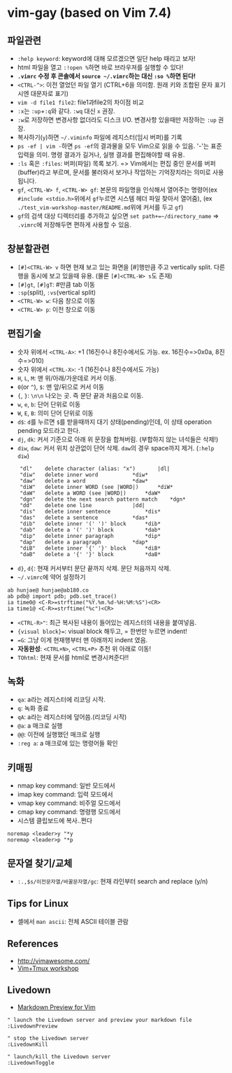 # vim-gay (based on Vim 7.4)


## 파일관련
- `:help keyword`: keyword에 대해 모르겠으면 일단 help 때리고 보자!
- html 파일을 열고 `:!open %`하면 바로 브라우져를 실행할 수 있다!
- **`.vimrc` 수정 후 콘솔에서 `source ~/.vimrc`하는 대신 `:so %`하면 된다!**
- `<CTRL-^>`: 이전 열었던 파일 열기 (CTRL+6을 의미함. 원래 <CTRL> 키와 조합된 문자 표기시엔 대문자로 표기)
- `vim -d file1 file2`: file1과file2의 차이점 비교
- `:x`는 `:up`+`:q`와 같다. `:wq` 대신 `x` 권장.
- `:w`로 저장하면 변경사항 없더라도 디스크 I/O. 변경사항 있을때만 저장하는 `:up` 권장.
- 복사하기(`y`)하면 `~/.viminfo` 파일에 레지스터(임시 버퍼)를 기록
- `ps -ef | vim -`하면 `ps -ef`의 결과물을 모두 Vim으로 읽을 수 있음. '-'는 표준 입력을 의미. 명령 결과가 길거나, 실행 결과를 편집해야할 때 유용.
- `:ls` 혹은 `:files`: 버퍼(파일) 목록 보기. => Vim에서는 편집 중인 문서를 버퍼(buffer)라고 부르며, 문서를 불러와서 보거나 작업하는 기억장치라는 의미로 사용됩니다.
- `gf`, `<CTRL-W> f`, `<CTRL-W> gf`: 본문의 파일명을 인식해서 열어주는 명령어(ex `#include <stdio.h>`위에서 `gf`누르면 시스템 헤더 파일 찾아서 열어줌), (ex `./test_vim-workshop-master/README.md`위에 커서를 두고 `gf`)
- `gf`의 검색 대상 디렉터리를 추가하고 싶으면 `set path+=~/directory_name` => `.vimrc`에 저장해두면 편하게 사용할 수 있음.


## 창분할관련
- `[#]<CTRL-W> v` 하면 현재 보고 있는 화면을 [#]행만큼 주고 vertically split. 다른 행을 동시에 보고 있을때 유용. (물론 `[#]<CTRL-W> s`도 존재)
- `[#]gt`, `[#]gT`: #만큼 tab 이동
- `:sp`(split), `:vs`(vertical split)
- `<CTRL-W> w`: 다음 창으로 이동 
- `<CTRL-W> p`: 이전 창으로 이동


## 편집기술
- 숫자 위에서 `<CTRL-A>`: +1 (16진수나 8진수에서도 가능. ex. 16진수=>0x0a, 8진수=>010)
- 숫자 위에서 `<CTRL-X>`: -1 (16진수나 8진수에서도 가능)
- `H`, `L`, `M`: 맨 위/아래/가운데로 커서 이동.
- `0`(or `^`), `$`: 맨 앞/뒤으로 커서 이동
- `{`, `}`: `\n\n` 나오는 곳. 즉 문단 끝과 처음으로 이동.
- `w`, `e`, `b`: 단어 단위로 이동
- `W`, `E`, `B`: 의미 단어 단위로 이동
- `d$`: `d`를 누르면 `$`를 받을때까지 대기 상태(pending)인데, 이 상태 operation pending 모드라고 한다. 
- `dj`, `dk`: 커서 기준으로 아래 위 문장을 합쳐버림. (부합하지 않는 녀석들은 삭제!)
- `diw`, `daw`: 커서 위치 상관없이 단어 삭제. `daw`의 경우 space까지 제거. (`:help diw`)
```
	"dl"	delete character (alias: "x")		|dl|
	"diw"	delete inner word			*diw*
	"daw"	delete a word				*daw*
	"diW"	delete inner WORD (see |WORD|)		*diW*
	"daW"	delete a WORD (see |WORD|)		*daW*
	"dgn"   delete the next search pattern match    *dgn*
	"dd"	delete one line				|dd|
	"dis"	delete inner sentence			*dis*
	"das"	delete a sentence			*das*
	"dib"	delete inner '(' ')' block		*dib*
	"dab"	delete a '(' ')' block			*dab*
	"dip"	delete inner paragraph			*dip*
	"dap"	delete a paragraph			*dap*
	"diB"	delete inner '{' '}' block		*diB*
	"daB"	delete a '{' '}' block			*daB*
```
- `d}`, `d{`: 현재 커서부터 문단 끝까지 삭제. 문단 처음까지 삭제.
- `~/.vimrc`에 약어 설정하기
```
ab hunjae@ hunjae@ab180.co
ab pdb@ import pdb; pdb.set_trace()
ia time0@ <C-R>=strftime("%Y.%m.%d-%H:%M:%S")<CR>
ia time1@ <C-R>=strftime("%c")<CR>
```
- `<CTRL-R>"`: 최근 복사된 내용이 들어있는 레지스터의 내용을 붙여넣음.
- `{visual block}=`: visual block 해두고, = 한번만 누르면 indent!
- `=G`: 그냥 이게 현재행부터 맨 아래까지 indent 였음.
- **자동완성**: `<CTRL+N>`, `<CTRL+P>` 추천 위 아래로 이동!
- `TOhtml`: 현재 문서를 html로 변경시켜준다!!

## 녹화
- `qa`: a라는 레지스터에 리코딩 시작.
- `q`: 녹화 종료
- `qA`: a라는 레지스터에 덮어씀.(리코딩 시작)
- `@a`: a 매크로 실행
- `@@`: 이전에 실행했던 매크로 실행
- `:reg a`: a 매크로에 있는 명령어들 확인 


## 키매핑
- nmap key command: 일반 모드에서
- imap key command: 입력 모드에서
- vmap key command: 비주얼 모드에서
- cmap key command: 명령행 모드에서
- 시스템 클립보드에 복사..쩐다
```
noremap <leader>y "*y
noremap <leader>p "*p
```


## 문자열 찾기/교체
- `:.,$s/이전문자열/바꿀문자열/gc`: 현재 라인부터 search and replace (y/n)


## Tips for Linux
- 셸에서 `man ascii`: 전체 ASCII 테이블 관람


## References
- http://vimawesome.com/
- [Vim+Tmux workshop](https://github.com/nicknisi/vim-workshop)


## Livedown
- [Markdown Preview for Vim](https://github.com/shime/vim-livedown)

```
" launch the Livedown server and preview your markdown file
:LivedownPreview

" stop the Livedown server
:LivedownKill

" launch/kill the Livedown server
:LivedownToggle
```
